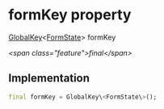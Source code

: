 


# formKey property







[GlobalKey](https:api.flutter.dev/flutter/widgets/GlobalKey-class.html)&lt;[FormState](https:api.flutter.dev/flutter/widgets/FormState-class.html)\> formKey
  
_\<span class="feature"\>final\</span\>_






## Implementation

```dart
final formKey = GlobalKey\<FormState\>();
```







